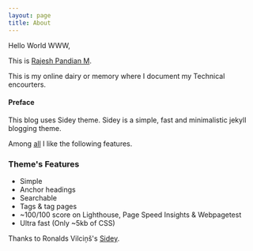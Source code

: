 ```yaml
---
layout: page
title: About
---
```


Hello World WWW,

This is [Rajesh Pandian M](https://mrprajesh.github.io). 

This is my online dairy or memory where I document my Technical encourters. 


#### Preface
This blog uses
Sidey theme. Sidey is a simple, fast and minimalistic jekyll blogging
theme. 

Among [all](https://sidey-jekyll.netlify.com/about) I like the
following features.

### Theme's Features

- Simple
- Anchor headings
- Searchable
- Tags & tag pages
- ~100/100 score on Lighthouse, Page Speed Insights & Webpagetest
- Ultra fast (Only ~5kb of CSS)

Thanks to Ronalds Vilciņš's [Sidey](https://github.com/ronv/sidey).
